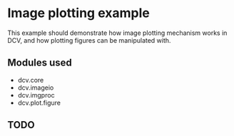 # Image plotting example


This example should demonstrate how image plotting mechanism works in DCV, and how plotting figures can be manipulated with.


## Modules used
* dcv.core
* dcv.imageio
* dcv.imgproc
* dcv.plot.figure

## TODO
